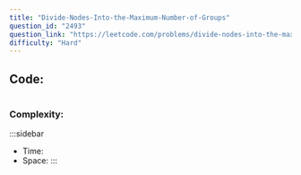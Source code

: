 ```yaml
---
title: "Divide-Nodes-Into-the-Maximum-Number-of-Groups"
question_id: "2493"
question_link: "https://leetcode.com/problems/divide-nodes-into-the-maximum-number-of-groups/"
difficulty: "Hard"
---
```


## Code<span>:</span>

```{.cpp}

```

### Complexity<span>:</span>

:::sidebar
- Time:
- Space:
:::
